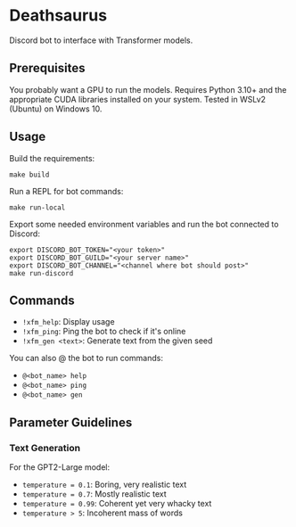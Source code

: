 # Deathsaurus

Discord bot to interface with Transformer models.

## Prerequisites

You probably want a GPU to run the models. Requires Python 3.10+ and the appropriate CUDA libraries installed on your system. Tested in WSLv2 (Ubuntu) on Windows 10.

## Usage

Build the requirements:

    make build

Run a REPL for bot commands:

    make run-local

Export some needed environment variables and run the bot connected to Discord:

    export DISCORD_BOT_TOKEN="<your token>"
    export DISCORD_BOT_GUILD="<your server name>"
    export DISCORD_BOT_CHANNEL="<channel where bot should post>"
    make run-discord

## Commands

- `!xfm_help`: Display usage
- `!xfm_ping`: Ping the bot to check if it's online
- `!xfm_gen <text>`: Generate text from the given seed

You can also @ the bot to run commands:

- `@<bot_name> help`
- `@<bot_name> ping`
- `@<bot_name> gen`

## Parameter Guidelines

### Text Generation

For the GPT2-Large model:

- `temperature = 0.1`: Boring, very realistic text
- `temperature = 0.7`: Mostly realistic text
- `temperature = 0.99`: Coherent yet very whacky text
- `temperature > 5`: Incoherent mass of words
